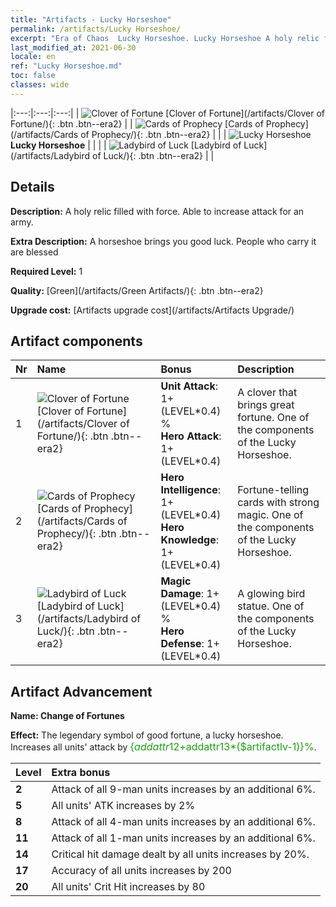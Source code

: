 ```yaml
---
title: "Artifacts - Lucky Horseshoe"
permalink: /artifacts/Lucky Horseshoe/
excerpt: "Era of Chaos  Lucky Horseshoe. Lucky Horseshoe A holy relic filled with force. Able to increase attack for an army."
last_modified_at: 2021-06-30
locale: en
ref: "Lucky Horseshoe.md"
toc: false
classes: wide
---
```


  |:---:|:---:|:---:| 
  | ![Clover of Fortune](/images/t/artifact_40121.png) [Clover of Fortune](/artifacts/Clover of Fortune/){: .btn .btn--era2} |   | ![Cards of Prophecy](/images/t/artifact_40122.png) [Cards of Prophecy](/artifacts/Cards of Prophecy/){: .btn .btn--era2} | 
  |   | ![Lucky Horseshoe](/images/t/icon_artifact_12.png) **Lucky Horseshoe** |  | 
  |   | ![Ladybird of Luck](/images/t/artifact_40123.png) [Ladybird of Luck](/artifacts/Ladybird of Luck/){: .btn .btn--era2} |   | 


## Details

 **Description:** A holy relic filled with force. Able to increase attack for an army.

 **Extra Description:** A horseshoe brings you good luck. People who carry it are blessed

 **Required Level:** 1

 **Quality:** [Green](/artifacts/Green Artifacts/){: .btn .btn--era2}

 **Upgrade cost:** [Artifacts upgrade cost](/artifacts/Artifacts Upgrade/)



## Artifact components

  | Nr |    Name    |   Bonus | Description | 
  |:---|:-----------|:--------|:------------| 
  | 1 | ![Clover of Fortune](/images/t/artifact_40121.png) [Clover of Fortune](/artifacts/Clover of Fortune/){: .btn .btn--era2} | **Unit Attack**: 1+(LEVEL\*0.4) %<br/>**Hero Attack**: 1+(LEVEL\*0.4) | A clover that brings great fortune. One of the components of the Lucky Horseshoe. | 
  | 2 | ![Cards of Prophecy](/images/t/artifact_40122.png) [Cards of Prophecy](/artifacts/Cards of Prophecy/){: .btn .btn--era2} | **Hero Intelligence**: 1+(LEVEL\*0.4)<br/>**Hero Knowledge**: 1+(LEVEL\*0.4) | Fortune-telling cards with strong magic. One of the components of the Lucky Horseshoe. | 
  | 3 | ![Ladybird of Luck](/images/t/artifact_40123.png) [Ladybird of Luck](/artifacts/Ladybird of Luck/){: .btn .btn--era2} | **Magic Damage**: 1+(LEVEL\*0.4) %<br/>**Hero Defense**: 1+(LEVEL\*0.4) | A glowing bird statue. One of the components of the Lucky Horseshoe. | 


## Artifact Advancement

 **Name: Change of Fortunes**

 **Effect:** The legendary symbol of good fortune, a lucky horseshoe. Increases all units' attack by <span style="color: #1ca216;font-size:16px">{$addattr12+$addattr13*($artifactlv-1)}%</span>.

  |  Level  |    Extra bonus  | 
  |:--------|:----------------| 
  | **2** | Attack of all 9-man units increases by an additional 6%. | 
  | **5** | All units' ATK increases by 2% | 
  | **8** | Attack of all 4-man units increases by an additional 6%. | 
  | **11** | Attack of all 1-man units increases by an additional 6%. | 
  | **14** | Critical hit damage dealt by all units increases by 20%. | 
  | **17** | Accuracy of all units increases by 200 | 
  | **20** | All units' Crit Hit increases by 80 | 
